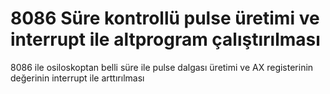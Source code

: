 # 8086 Süre kontrollü pulse üretimi ve interrupt ile altprogram çalıştırılması
8086 ile osiloskoptan belli süre ile pulse dalgası üretimi ve AX registerinin değerinin interrupt ile arttırılması
